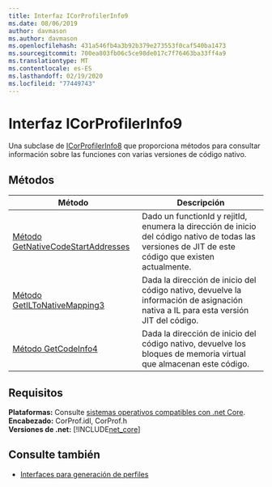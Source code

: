 ```yaml
---
title: Interfaz ICorProfilerInfo9
ms.date: 08/06/2019
author: davmason
ms.author: davmason
ms.openlocfilehash: 431a546fb4a3b92b379e273553f0caf540ba1473
ms.sourcegitcommit: 700ea803fb06c5ce98de017c7f76463ba33ff4a9
ms.translationtype: MT
ms.contentlocale: es-ES
ms.lasthandoff: 02/19/2020
ms.locfileid: "77449743"
---
```

# <a name="icorprofilerinfo9-interface"></a>Interfaz ICorProfilerInfo9

Una subclase de [ICorProfilerInfo8](icorprofilerinfo8-interface.md) que proporciona métodos para consultar información sobre las funciones con varias versiones de código nativo.  

## <a name="methods"></a>Métodos  

| Método|Descripción|  
| ------------|-----------------|  
|[Método GetNativeCodeStartAddresses](icorprofilerinfo9-getnativecodestartaddresses-method.md)| Dado un functionId y rejitId, enumera la dirección de inicio del código nativo de todas las versiones de JIT de este código que existen actualmente. |
|[Método GetILToNativeMapping3](icorprofilerinfo9-getiltonativemapping3-method.md)| Dada la dirección de inicio del código nativo, devuelve la información de asignación nativa a IL para esta versión JIT del código. |
|[Método GetCodeInfo4](icorprofilerinfo9-getcodeinfo4-method.md)| Dada la dirección de inicio del código nativo, devuelve los bloques de memoria virtual que almacenan este código. |

## <a name="requirements"></a>Requisitos  
**Plataformas:** Consulte [sistemas operativos compatibles con .net Core](../../../core/install/dependencies.md?pivots=os-windows).  
**Encabezado:** CorProf.idl, CorProf.h  
**Versiones de .net:** [!INCLUDE[net_core](../../../../includes/net-core-22-md.md)]  

## <a name="see-also"></a>Consulte también

- [Interfaces para generación de perfiles](profiling-interfaces.md)
